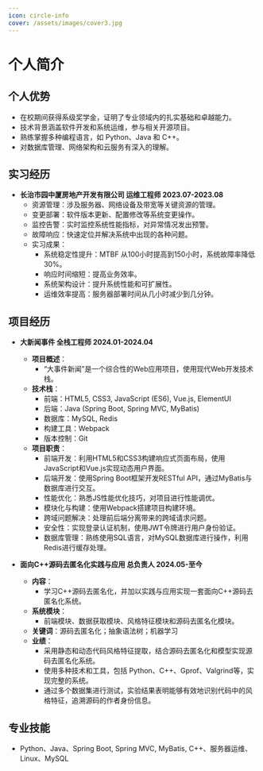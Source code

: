 ```yaml
---
icon: circle-info
cover: /assets/images/cover3.jpg
---
```


# 个人简介

## 个人优势
- 在校期间获得系级奖学金，证明了专业领域内的扎实基础和卓越能力。
- 技术背景涵盖软件开发和系统运维，参与相关开源项目。
- 熟练掌握多种编程语言，如 Python、Java 和 C++。
- 对数据库管理、网络架构和云服务有深入的理解。


## 实习经历
- **长治市园中厦房地产开发有限公司 运维工程师 2023.07-2023.08**
  - 资源管理：涉及服务器、网络设备及带宽等关键资源的管理。
  - 变更部署：软件版本更新、配置修改等系统变更操作。
  - 监控告警：实时监控系统性能指标，对异常情况发出预警。
  - 故障响应：快速定位并解决系统中出现的各种问题。
  - 实习成果：
    - 系统稳定性提升：MTBF 从100小时提高到150小时，系统故障率降低30%。
    - 响应时间缩短：提高业务效率。
    - 系统架构设计：提升系统性能和可扩展性。
    - 运维效率提高：服务器部署时间从几小时减少到几分钟。

## 项目经历
- **大新闻事件 全栈工程师 2024.01-2024.04**
  - **项目概述**：
    - “大事件新闻”是一个综合性的Web应用项目，使用现代Web开发技术栈。
  - **技术栈**：
    - 前端：HTML5, CSS3, JavaScript (ES6), Vue.js, ElementUI
    - 后端：Java (Spring Boot, Spring MVC, MyBatis)
    - 数据库：MySQL, Redis
    - 构建工具：Webpack
    - 版本控制：Git
  - **项目职责**：
    - 前端开发：利用HTML5和CSS3构建响应式页面布局，使用JavaScript和Vue.js实现动态用户界面。
    - 后端开发：使用Spring Boot框架开发RESTful API，通过MyBatis与数据库进行交互。
    - 性能优化：熟悉JS性能优化技巧，对项目进行性能调优。
    - 模块化与构建：使用Webpack搭建项目构建环境。
    - 跨域问题解决：处理前后端分离带来的跨域请求问题。
    - 安全性：实现登录认证机制，使用JWT令牌进行用户身份验证。
    - 数据库管理：熟练使用SQL语言，对MySQL数据库进行操作，利用Redis进行缓存处理。

- **面向C++源码去匿名化实践与应用 总负责人 2024.05-至今**
  - **内容**：
    - 学习C++源码去匿名化，并加以实践与应用实现一套面向C++源码去匿名化系统。
  - **系统模块**：
    - 前端模块、数据获取模块、风格特征模块和源码去匿名化模块。
  - **关键词**：源码去匿名化；抽象语法树；机器学习
  - **业绩**：
    - 采用静态和动态代码风格特征提取，结合源码去匿名化和模型实现源码去匿名化系统。
    - 使用多种技术和工具，包括 Python、C++、Gprof、Valgrind等，实现完整的系统。
    - 通过多个数据集进行测试，实验结果表明能够有效地识别代码中的风格特征，追溯源码的作者身份信息。

## 专业技能
- Python、Java、Spring Boot, Spring MVC, MyBatis, C++、服务器运维、Linux、MySQL
